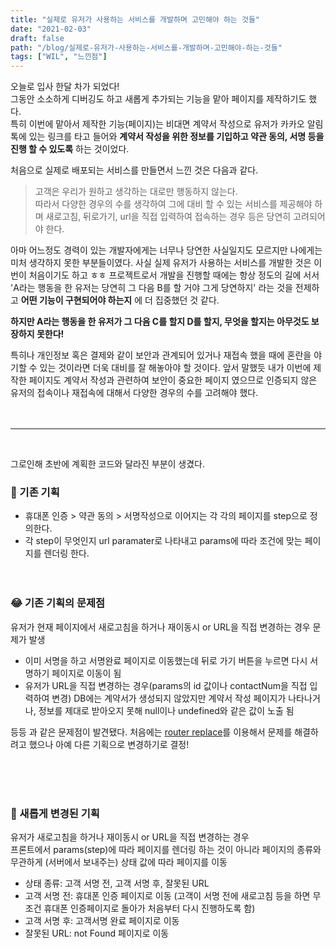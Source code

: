 ```yaml
---
title: "실제로 유저가 사용하는 서비스를 개발하며 고민해야 하는 것들"
date: "2021-02-03"
draft: false
path: "/blog/실제로-유저가-사용하는-서비스를-개발하며-고민해야-하는-것들"
tags: ["WIL", "느낀점"]
---
```


오늘로 입사 한달 차가 되었다!  
그동안 소소하게 디버깅도 하고 새롭게 추가되는 기능을 맡아 페이지를 제작하기도 했다.  
특히 이번에 맡아서 제작한 기능(페이지)는  비대면 계약서 작성으로 유저가 카카오 알림톡에 있는 링크를 타고 들어와 **계약서 작성을 위한 정보를 기입하고 약관 동의, 서명 등을 진행 할 수 있도록** 하는 것이었다.
<br/>

처음으로 실제로 배포되는 서비스를 만들면서 느낀 것은 다음과 같다.  
> 고객은 우리가 원하고 생각하는 대로만 행동하지 않는다.  
따라서 다양한 경우의 수를 생각하여 그에 대비 할 수 있는 서비스를 제공해야 하며 새로고침, 뒤로가기, url을 직접 입력하여 접속하는 경우 등은 당연히 고려되어야 한다.

아마 어느정도 경력이 있는 개발자에게는 너무나 당연한 사실일지도 모르지만 나에게는 미처 생각하지 못한 부분들이였다. 사실 실제 유저가 사용하는 서비스를 개발한 것은 이번이 처음이기도 하고 ㅎㅎ 프로젝트로서 개발을 진행할 때에는 항상 정도의 길에 서서 'A라는 행동을 한 유저는 당연히 그 다음 B를 할 거야 그게 당연하지' 라는 것을 전제하고 **어떤 기능이 구현되어야 하는지** 에 더  집중했던 것 같다.  

**하지만  A라는 행동을 한 유저가 그 다음 C를 할지 D를 할지, 무엇을 할지는 아무것도 보장하지 못한다!**


특히나 개인정보 혹은 결제와 같이 보안과 관계되어 있거나 재접속 했을 때에 혼란을 야기할 수 있는 것이라면 더욱 대비를 잘 해놓아야 할 것이다. 앞서 말했듯 내가 이번에 제작한 페이지도 계약서 작성과 관련하여 보안이 중요한 페이지 였으므로 인증되지 않은 유저의 접속이나 재접속에 대해서 다양한 경우의 수를 고려해야 했다.  
<br/><br/>

---
<br/>

그로인해 초반에 계획한 코드와 달라진 부분이 생겼다. 

### 🙂 기존 기획
* 휴대폰 인증 > 약관 동의 > 서명작성으로 이어지는 각 각의 페이지를 step으로 정의한다.
* 각 step이 무엇인지 url paramater로 나타내고 params에 따라 조건에 맞는 페이지를 렌더링 한다.
<br/><br/><br/>

### 😂 기존 기획의 문제점
유저가 현재 페이지에서 새로고침을 하거나 재이동시 or URL을 직접 변경하는 경우 문제가 발생
* 이미 서명을 하고 서명완료 페이지로 이동했는데 뒤로 가기 버튼을 누르면 다시 서명하기 페이지로 이동이 됨
* 유저가 URL을 직접 변경하는 경우(params의 id 값이나 contactNum을 직접 입력하여 변경) DB에는 계약서가 생성되지 않았지만 계약서 작성 페이지가 나타나거나, 정보를 제대로 받아오지 못해 null이나 undefined와 같은 값이 노출 됨  

등등 과 같은 문제점이 발견됐다. 처음에는 [router replace](https://eunsonny.netlify.app/blog/router-replace)를 이용해서 문제를 해결하려고 했으나 아예 다른 기획으로 변경하기로 결정!


<br/><br/><br/>

### 🙂 새롭게 변경된 기획
유저가 새로고침을 하거나 재이동시 or URL을 직접 변경하는 경우  
프론트에서 params(step)에 따라 페이지를 렌더링 하는 것이 아니라 페이지의 종류와 무관하게 (서버에서 보내주는) 상태 값에 따라 페이지를 이동

* 상태 종류: 고객 서명 전, 고객 서명 후, 잘못된 URL
* 고객 서명 전: 휴대폰 인증 페이지로 이동 (고객이 서명 전에 새로고침 등을 하면 무조건 휴대폰 인증페이지로 돌아가 처음부터 다시 진행하도록 함)
* 고객 서명 후: 고객서명 완료 페이지로 이동
* 잘못된 URL: not Found 페이지로 이동
